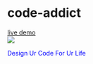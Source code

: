 # code-addict
[live demo](https://code-additz.netlify.app)
<br>
<img src="https://encrypted-tbn0.gstatic.com/images?q=tbn%3AANd9GcTU4Gb5vSVGMPN1knfImPNCzNMkrYWC40txog&usqp=CAU">
<p style="color:blue;">Design Ur Code For Ur Life</p>



